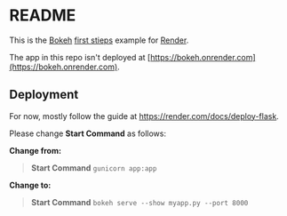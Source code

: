 # README

This is the [Bokeh](https://bokeh.org/) [first stieps](https://docs.bokeh.org/en/latest/docs/first_steps.html) example for [Render](https://render.com).

The app in this repo isn't deployed at [https://bokeh.onrender.com](https://bokeh.onrender.com).

## Deployment

For now, mostly follow the guide at https://render.com/docs/deploy-flask.

Please change **Start Command** as follows:

**Change from:**

> **Start Command** `gunicorn app:app`

**Change to:**

> **Start Command**	`bokeh serve --show myapp.py --port 8000`
